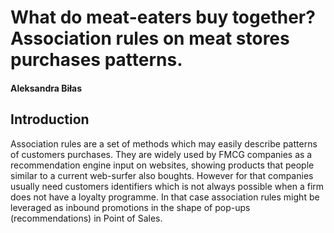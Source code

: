 # What do meat-eaters buy together? Association rules on meat stores purchases patterns.
#### Aleksandra Biłas

## Introduction
Association rules are a set of methods which may easily describe patterns of customers purchases. They are widely used by FMCG companies as a recommendation engine input on websites, showing products that people similar to a current web-surfer also boughts. However for that companies usually need customers identifiers which is not always possible when a firm does not have a loyalty programme. In that case association rules might be leveraged as inbound promotions in the shape of pop-ups (recommendations) in Point of Sales.
